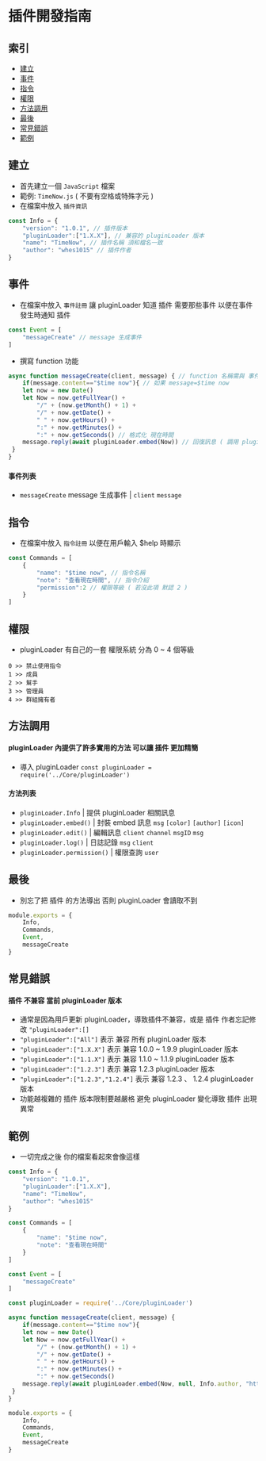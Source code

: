# 插件開發指南

## 索引
- [建立](#建立)
- [事件](#事件)
- [指令](#指令)
- [權限](#權限)
- [方法調用](#方法調用)
- [最後](#最後)
- [常見錯誤](#常見錯誤)
- [範例](#範例)

## 建立
- 首先建立一個 `JavaScript` 檔案
- 範例: `TimeNow.js` ( 不要有空格或特殊字元 )
- 在檔案中放入 `插件資訊`
```JavaScript
const Info = {
    "version": "1.0.1", // 插件版本
    "pluginLoader":["1.X.X"], // 兼容的 pluginLoader 版本
    "name": "TimeNow", // 插件名稱 須和檔名一致
    "author": "whes1015" // 插件作者
}
```

## 事件
- 在檔案中放入 `事件註冊` 讓 pluginLoader 知道 插件 需要那些事件 以便在事件發生時通知 插件
```JavaScript
const Event = [
    "messageCreate" // message 生成事件
]
```
- 撰寫 function 功能
```JavaScript
async function messageCreate(client, message) { // function 名稱需與 事件 一致
    if(message.content=="$time now"){ // 如果 message=$time now
    let now = new Date()
    let Now = now.getFullYear() +
        "/" + (now.getMonth() + 1) +
        "/" + now.getDate() +
        " " + now.getHours() +
        ":" + now.getMinutes() +
        ":" + now.getSeconds() // 格式化 現在時間
    message.reply(await pluginLoader.embed(Now)) // 回復訊息 ( 調用 pluginLoader.embed 方法 )
 }
}
```
#### 事件列表
- `messageCreate` message 生成事件 | `client` `message`

## 指令
- 在檔案中放入 `指令註冊` 以便在用戶輸入 $help 時顯示
```JavaScript
const Commands = [
    {
        "name": "$time now", // 指令名稱
        "note": "查看現在時間", // 指令介紹
        "permission":2 // 權限等級 ( 若沒此項 默認 2 )
    }
]
```

## 權限
- pluginLoader 有自己的一套 權限系統 分為 0 ~ 4 個等級
```
0 >> 禁止使用指令
1 >> 成員
2 >> 幫手
3 >> 管理員
4 >> 群組擁有者
```

## 方法調用
#### pluginLoader 內提供了許多實用的方法 可以讓 插件 更加精簡
- 導入 pluginLoader `const pluginLoader = require('../Core/pluginLoader')`
#### 方法列表
- `pluginLoader.Info` | 提供 pluginLoader 相關訊息
- `pluginLoader.embed()` | 封裝 embed 訊息 `msg` `[color]` `[author]` `[icon]`
- `pluginLoader.edit()` | 編輯訊息 `client` `channel` `msgID` `msg`
- `pluginLoader.log()` | 日誌記錄 `msg` `client`
- `pluginLoader.permission()` | 權限查詢 `user`

## 最後
- 別忘了把 插件 的方法導出 否則 pluginLoader 會讀取不到
```JavaScript
module.exports = {
    Info,
    Commands,
    Event,
    messageCreate
}
```

## 常見錯誤
#### 插件 不兼容 當前 pluginLoader 版本
- 通常是因為用戶更新 pluginLoader，導致插件不兼容，或是 插件 作者忘記修改 `"pluginLoader":[]`
- `"pluginLoader":["All"]` 表示 兼容 所有 pluginLoader 版本
- `"pluginLoader":["1.X.X"]` 表示 兼容 1.0.0 ~ 1.9.9 pluginLoader 版本
- `"pluginLoader":["1.1.X"]` 表示 兼容 1.1.0 ~ 1.1.9 pluginLoader 版本
- `"pluginLoader":["1.2.3"]` 表示 兼容 1.2.3 pluginLoader 版本
- `"pluginLoader":["1.2.3","1.2.4"]` 表示 兼容 1.2.3 、 1.2.4 pluginLoader 版本
- 功能越複雜的 插件 版本限制要越嚴格 避免 pluginLoader 變化導致 插件 出現異常

## 範例
- 一切完成之後 你的檔案看起來會像這樣
```JavaScript
const Info = {
    "version": "1.0.1",
    "pluginLoader":["1.X.X"],
    "name": "TimeNow",
    "author": "whes1015"
}

const Commands = [
    {
        "name": "$time now",
        "note": "查看現在時間"
    }
]

const Event = [
    "messageCreate"
]

const pluginLoader = require('../Core/pluginLoader')

async function messageCreate(client, message) {
    if(message.content=="$time now"){
    let now = new Date()
    let Now = now.getFullYear() +
        "/" + (now.getMonth() + 1) +
        "/" + now.getDate() +
        " " + now.getHours() +
        ":" + now.getMinutes() +
        ":" + now.getSeconds()
    message.reply(await pluginLoader.embed(Now, null, Info.author, "https://raw.githubusercontent.com/ExpTechTW/API/%E4%B8%BB%E8%A6%81%E7%9A%84-(main)/image/Icon/ExpTech.png"))
 }
}

module.exports = {
    Info,
    Commands,
    Event,
    messageCreate
}
```

